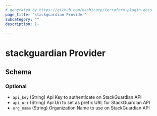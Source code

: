 ```yaml
---
# generated by https://github.com/hashicorp/terraform-plugin-docs
page_title: "stackguardian Provider"
subcategory: ""
description: |-

---
```


# stackguardian Provider

<!-- schema generated by tfplugindocs -->
## Schema

### Optional

- `api_key` (String) Api Key to authenticate on StackGuardian API
- `api_uri` (String) Api Uri to set as prefix URL for StackGuardian API
- `org_name` (String) Organization Name to use on StackGuardian API


